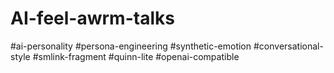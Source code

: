 # AI-feel-awrm-talks
#ai-personality #persona-engineering #synthetic-emotion #conversational-style #smlink-fragment #quinn-lite #openai-compatible
